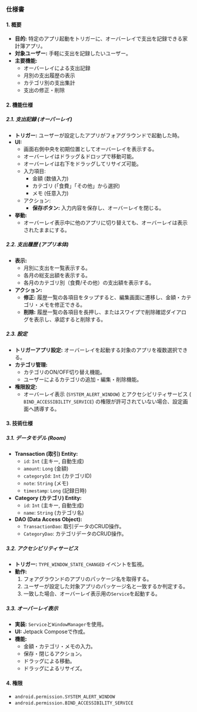 ### **仕様書**

#### 1. 概要

* **目的:** 特定のアプリ起動をトリガーに、オーバーレイで支出を記録できる家計簿アプリ。
* **対象ユーザー:** 手軽に支出を記録したいユーザー。
* **主要機能:**
    * オーバーレイによる支出記録
    * 月別の支出履歴の表示
    * カテゴリ別の支出集計
    * 支出の修正・削除

#### 2. 機能仕様

##### 2.1. 支出記録 (オーバーレイ)

* **トリガー:** ユーザーが設定したアプリがフォアグラウンドで起動した時。
* **UI:**
    * 画面右側中央を初期位置としてオーバーレイを表示する。
    * オーバーレイはドラッグ＆ドロップで移動可能。
    * オーバーレイは右下をドラッグしてリサイズ可能。
    * 入力項目:
        * 金額 (数値入力)
        * カテゴリ (「食費」「その他」から選択)
        * メモ (任意入力)
    * アクション:
        * **保存ボタン:** 入力内容を保存し、オーバーレイを閉じる。
* **挙動:**
    * オーバーレイ表示中に他のアプリに切り替えても、オーバーレイは表示されたままにする。

##### 2.2. 支出履歴 (アプリ本体)

* **表示:**
    * 月別に支出を一覧表示する。
    * 各月の総支出額を表示する。
    * 各月のカテゴリ別（食費/その他）の支出額を表示する。
* **アクション:**
    * **修正:** 履歴一覧の各項目をタップすると、編集画面に遷移し、金額・カテゴリ・メモを修正できる。
    * **削除:** 履歴一覧の各項目を長押し、またはスワイプで削除確認ダイアログを表示し、承認すると削除する。

##### 2.3. 設定

* **トリガーアプリ設定:** オーバーレイを起動する対象のアプリを複数選択できる。
* **カテゴリ管理:**
    * カテゴリのON/OFF切り替え機能。
    * ユーザーによるカテゴリの追加・編集・削除機能。
* **権限設定:**
    * オーバーレイ表示 (`SYSTEM_ALERT_WINDOW`) とアクセシビリティサービス (
      `BIND_ACCESSIBILITY_SERVICE`) の権限が許可されていない場合、設定画面へ誘導する。

#### 3. 技術仕様

##### 3.1. データモデル (Room)

* **Transaction (取引) Entity:**
    * `id`: `Int` (主キー, 自動生成)
    * `amount`: `Long` (金額)
    * `categoryId`: `Int` (カテゴリID)
    * `note`: `String` (メモ)
    * `timestamp`: `Long` (記録日時)
* **Category (カテゴリ) Entity:**
    * `id`: `Int` (主キー, 自動生成)
    * `name`: `String` (カテゴリ名)
* **DAO (Data Access Object):**
    * `TransactionDao`: 取引データのCRUD操作。
    * `CategoryDao`: カテゴリデータのCRUD操作。

##### 3.2. アクセシビリティサービス

* **トリガー:** `TYPE_WINDOW_STATE_CHANGED` イベントを監視。
* **動作:**
    1. フォアグラウンドのアプリのパッケージ名を取得する。
    2. ユーザーが設定した対象アプリのパッケージ名と一致するか判定する。
    3. 一致した場合、オーバーレイ表示用の`Service`を起動する。

##### 3.3. オーバーレイ表示

* **実装:** `Service`と`WindowManager`を使用。
* **UI:** Jetpack Composeで作成。
* **機能:**
    * 金額・カテゴリ・メモの入力。
    * 保存・閉じるアクション。
    * ドラッグによる移動。
    * ドラッグによるリサイズ。

#### 4. 権限

* `android.permission.SYSTEM_ALERT_WINDOW`
* `android.permission.BIND_ACCESSIBILITY_SERVICE`